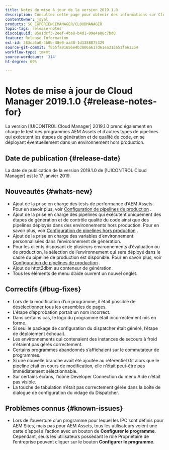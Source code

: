 ```yaml
---
title: Notes de mise à jour de la version 2019.1.0
description: Consultez cette page pour obtenir des informations sur Cloud Manager 2019.1.0.
contentOwner: jsyal
products: SG_EXPERIENCEMANAGER/CLOUDMANAGER
topic-tags: release-notes
discoiquuid: 85a1dcf3-2eef-4ba8-b4d1-09e4a88c7bd0
feature: Release Information
exl-id: 383ca5a0-4b0b-48e9-aa48-1d1388875329
source-git-commit: f855fa91656e4b3806a617d61ea313a51fae13b4
workflow-type: tm+mt
source-wordcount: '314'
ht-degree: 69%

---
```


# Notes de mise à jour de Cloud Manager 2019.1.0 {#release-notes-for}

La version [!UICONTROL Cloud Manager] 2019.1.0 prend également en charge le test des programmes AEM Assets et d’autres types de pipelines qui exécutent les étapes de génération et de qualité de code, en se déployant éventuellement dans un environnement hors production.

## Date de publication {#release-date}

La date de publication de la version 2019.1.0 de [!UICONTROL Cloud Manager] est le 17 janvier 2019.

## Nouveautés {#whats-new}

* Ajout de la prise en charge des tests de performance d’AEM Assets. Pour en savoir plus, voir [Configuration de pipelines de production](/help/using/production-pipelines.md) .
* Ajout de la prise en charge des pipelines qui exécutent uniquement des étapes de génération et de contrôle qualité du code ainsi que des pipelines déployés dans des environnements hors production. Pour en savoir plus, voir [Configuration de pipelines hors production](/help/using/non-production-pipelines.md) .
* Ajout de la prise en charge des variables d’environnement personnalisées dans l’environnement de génération.
* Pour les clients disposant de plusieurs environnements d’évaluation ou de production, la sélection de l’environnement qui sera déployé dans le cadre du pipeline de production est disponible. Pour en savoir plus, voir [Configuration de pipelines de production](/help/using/production-pipelines.md) .
* Ajout de httxt2dbm au conteneur de génération.
* Tous les éléments de menu d’aide ouvrent un nouvel onglet.

## Correctifs {#bug-fixes}

* Lors de la modification d’un programme, il était possible de désélectionner tous les ensembles de pages.
* L’étape d’approbation portait un nom incorrect.
* Dans certains cas, le logo du programme était incorrectement mis en forme.
* Si seul le package de configuration du dispatcher était généré, l’étape de déploiement échouait.
* Les environnements qui contenaient des instances de secours à froid n’étaient pas gérés correctement.
* Certains programmes abandonnés s’affichaient sur le commutateur de programmes.
* Si une nouvelle branche avait été ajoutée au référentiel Git alors que le pipeline était en cours de modification, elle n’était peut-être pas immédiatement sélectionnable.
* Sur certains écrans, l’icône Developer Connection du menu Aide n’était pas visible.
* La touche de tabulation n’était pas correctement gérée dans la boîte de dialogue de configuration du vidage du Dispatcher.

## Problèmes connus {#known-issues}

* Lors de l’ouverture d’un programme pour lequel les IPC sont définis pour AEM Sites, mais pas pour AEM Assets, tous les utilisateurs voient une carte d’appel à l’action avec un bouton de **Configurer le programme**. Cependant, seuls les utilisateurs possédant le rôle Propriétaire de l’entreprise peuvent cliquer sur le bouton **Configurer le programme**.
